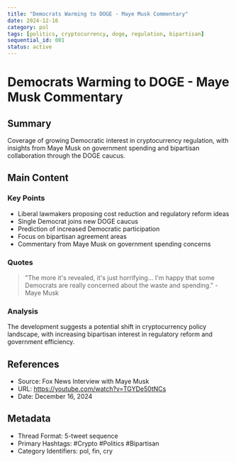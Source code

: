 ```yaml
---
title: "Democrats Warming to DOGE - Maye Musk Commentary"
date: 2024-12-16
category: pol
tags: [politics, cryptocurrency, doge, regulation, bipartisan]
sequential_id: 001
status: active
---
```


# Democrats Warming to DOGE - Maye Musk Commentary

## Summary
Coverage of growing Democratic interest in cryptocurrency regulation, with insights from Maye Musk on government spending and bipartisan collaboration through the DOGE caucus.

## Main Content

### Key Points
- Liberal lawmakers proposing cost reduction and regulatory reform ideas
- Single Democrat joins new DOGE caucus
- Prediction of increased Democratic participation
- Focus on bipartisan agreement areas
- Commentary from Maye Musk on government spending concerns

### Quotes
> "The more it's revealed, it's just horrifying... I'm happy that some Democrats are really concerned about the waste and spending." - Maye Musk

### Analysis
The development suggests a potential shift in cryptocurrency policy landscape, with increasing bipartisan interest in regulatory reform and government efficiency.

## References
- Source: Fox News Interview with Maye Musk
- URL: https://youtube.com/watch?v=TGYDe50tNCs
- Date: December 16, 2024

## Metadata
- Thread Format: 5-tweet sequence
- Primary Hashtags: #Crypto #Politics #Bipartisan
- Category Identifiers: pol, fin, cry